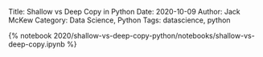 Title: Shallow vs Deep Copy in Python
Date: 2020-10-09
Author: Jack McKew
Category: Data Science, Python
Tags: datascience, python

{% notebook 2020/shallow-vs-deep-copy-python/notebooks/shallow-vs-deep-copy.ipynb %}

